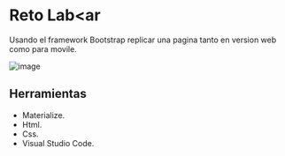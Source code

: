 # Reto Lab<ar
Usando el framework Bootstrap replicar una pagina tanto en version web como para movile.

![image](https://fotos.subefotos.com/f23c919f01882888e5cbff2de9b16438o.jpg)

## Herramientas
* Materialize.
* Html.
* Css.
* Visual Studio Code.
